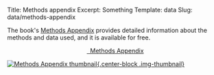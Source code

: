 Title: Methods appendix
Excerpt: Something
Template: data
Slug: data/methods-appendix

The book's [Methods Appendix](/files/pdfs/Judith%20Kelley%2C%20Scorecard%20Diplomacy%2C%20Methods%20Appendix.pdf) provides detailed information about the methods and data used, and it is available for free.

<div style="text-align: center;">
<p><a href="/files/pdfs/Judith%20Kelley%2C%20Scorecard%20Diplomacy%2C%20Methods%20Appendix.pdf" class="btn btn-primary">
<span class="glyphicon glyphicon-download-alt" aria-hidden="true"></span>&nbsp;
Methods Appendix</a></p>
</div>

[![Methods Appendix thumbnail][2]{.center-block .img-thumbnail}][1]

[1]: /files/pdfs/Judith%20Kelley%2C%20Scorecard%20Diplomacy%2C%20Methods%20Appendix.pdf
[2]: /files/images/pdf-methods-appendix.png (Download PDF)
